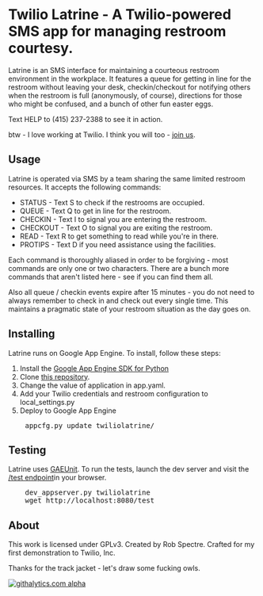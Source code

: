 Twilio Latrine - A Twilio-powered SMS app for managing restroom courtesy.
================================

Latrine is an SMS interface for maintaining a courteous restroom environment in the workplace. It features a queue for getting
in line for the restroom without leaving your desk, checkin/checkout for notifying others when the restroom is full (anonymously, 
of course), directions for those who might be confused, and a bunch of other fun easter eggs.

Text HELP to (415) 237-2388 to see it in action.

btw - I love working at Twilio.  I think you will too - [join us](http://www.twilio.com/company/jobs).


Usage
-------------------------

Latrine is operated via SMS by a team sharing the same limited restroom resources.  It accepts the following commands:

* STATUS 	- Text S to check if the restrooms are occupied.
* QUEUE 	- Text Q to get in line for the restroom.
* CHECKIN 	- Text I to signal you are entering the restroom.
* CHECKOUT 	- Text O to signal you are exiting the restroom.
* READ 		- Text R to get something to read while you're in there.
* PROTIPS	- Text D if you need assistance using the facilities.

Each command is thoroughly aliased in order to be forgiving - most commands are only one or two characters.
There are a bunch more commands that aren't listed here - see if you can find them all.

Also all queue / checkin events expire after 15 minutes - you do not need to always remember to check in and check out every
single time.  This maintains a pragmatic state of your restroom situation as the day goes on.


Installing
-------------------------

Latrine runs on Google App Engine.  To install, follow these steps:

1. Install the [Google App Engine SDK for Python](http://code.google.com/appengine/downloads.html#Google_App_Engine_SDK_for_Python)
1. Clone [this repository](git@github.com:RobSpectre/Twilio-Latrine.git).
1. Change the value of application in app.yaml.
1. Add your Twilio credentials and restroom configuration to local_settings.py
1. Deploy to Google App Engine

<pre>
    appcfg.py update twiliolatrine/
</pre>


Testing
-------------------------

Latrine uses [GAEUnit](http://code.google.com/p/gaeunit/).  To run the tests, launch the dev server and visit the 
[/test endpoint](http://localhost:8080/test)in your browser.

<pre>
	dev_appserver.py twiliolatrine
	wget http://localhost:8080/test
</pre> 


About
-------------------------
This work is licensed under GPLv3.  Created by Rob Spectre.  Crafted for my first demonstration to Twilio, Inc.

Thanks for the track jacket - let's draw some fucking owls.

[![githalytics.com
alpha](https://cruel-carlota.pagodabox.com/e24f3481693e2da565ef9d486edb0673
"githalytics.com")](http://githalytics.com/RobSpectre/Twilio-Latrine)
